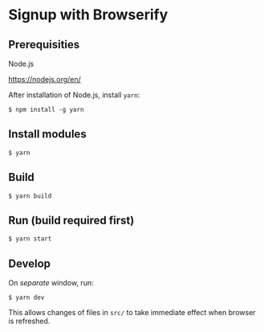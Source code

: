 # Signup with Browserify

## Prerequisities

Node.js

https://nodejs.org/en/

After installation of Node.js, install `yarn`:

```
$ npm install -g yarn
```

## Install modules

```
$ yarn
```

## Build

```
$ yarn build
```

## Run (build required first)

```
$ yarn start
```

## Develop

On *separate* window, run:

```
$ yarn dev
```

This allows changes of files in `src/` to take immediate effect
when browser is refreshed.
